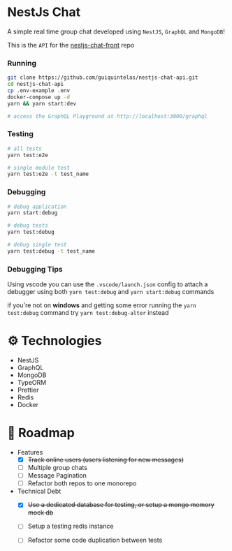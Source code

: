 # NestJs Chat

A simple real time group chat developed using `NestJS`, `GraphQL` and `MongoDB`!

This is the ``API`` for the [nestjs-chat-front](https://github.com/guiquintelas/nestjs-chat-front) repo

### Running
``` sh
git clone https://github.com/guiquintelas/nestjs-chat-api.git
cd nestjs-chat-api
cp .env-example .env
docker-compose up -d
yarn && yarn start:dev

# access the GraphQL Playground at http://localhost:3000/graphql
```

### Testing
``` sh
# all tests
yarn test:e2e

# single module test
yarn test:e2e -t test_name
```

### Debugging
``` sh
# debug application
yarn start:debug

# debug tests
yarn test:debug

# debug single test
yarn test:debug -t test_name
```

### Debugging Tips
Using vscode you can use the `.vscode/launch.json` config to attach a debugger using both `yarn test:debug` and `yarn start:debug` commands

if you're not on **windows** and getting some error running the `yarn test:debug` command try `yarn test:debug-alter` instead


# ⚙️ Technologies
  - NestJS
  - GraphQL
  - MongoDB
  - TypeORM
  - Prettier
  - Redis
  - Docker


# 🚧 Roadmap
  - Features
    - [x] ~~Track online users (users listening for new messages)~~
    - [ ] Multiple group chats
    - [ ] Message Pagination
    - [ ] Refactor both repos to one monorepo
  - Technical Debt
    - [x] ~~Use a dedicated database for testing, or setup a mongo memory mock db~~
    - [ ] Setup a testing redis instance
    - [ ] Refactor some code duplication between tests

